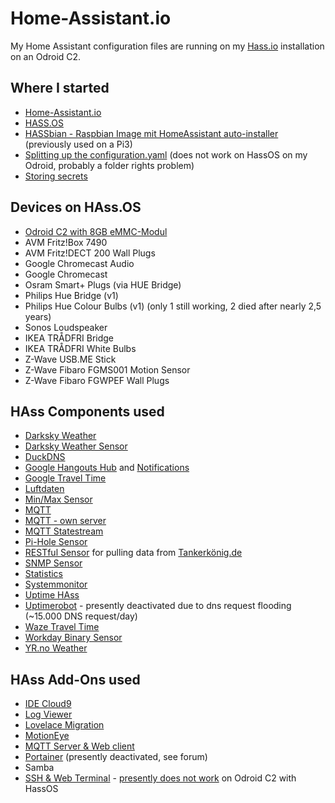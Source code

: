 # Home-Assistant.io

My Home Assistant configuration files are running on my [Hass.io](https://www.home-assistant.io/hassio/) installation on an Odroid C2.


## Where I started

- [Home-Assistant.io](https://home-assistant.io/) 
- [HASS.OS](https://www.home-assistant.io/hassio/)
- [HASSbian - Raspbian Image mit HomeAssistant auto-installer](https://home-assistant.io/docs/configuration/splitting_configuration/) (previously used on a Pi3)
- [Splitting up the configuration.yaml](https://github.com/cbulock/home-assistant-configs) (does not work on HassOS on my Odroid, probably a folder rights problem)
- [Storing secrets](https://home-assistant.io/docs/configuration/secrets/)


## Devices on HAss.OS

- [Odroid C2 with 8GB eMMC-Modul](https://www.pollin.de/p/odroid-c2-set-mit-8-gb-emmc-modul-gehaeuse-und-netzteil-810531)
- AVM Fritz!Box 7490
- AVM Fritz!DECT 200 Wall Plugs
- Google Chromecast Audio
- Google Chromecast
- Osram Smart+ Plugs (via HUE Bridge)
- Philips Hue Bridge (v1)
- Philips Hue Colour Bulbs (v1) (only 1 still working, 2 died after nearly 2,5 years)
- Sonos Loudspeaker
- IKEA TRÅDFRI Bridge
- IKEA TRÅDFRI White Bulbs
- Z-Wave USB.ME Stick
- Z-Wave Fibaro FGMS001 Motion Sensor
- Z-Wave Fibaro FGWPEF Wall Plugs

## HAss Components used

- [Darksky Weather](https://www.home-assistant.io/components/weather.darksky/)
- [Darksky Weather Sensor](https://www.home-assistant.io/components/sensor.darksky/)
- [DuckDNS](https://www.home-assistant.io/components/duckdns/)
- [Google Hangouts Hub](https://www.home-assistant.io/components/hangouts/) and [Notifications](https://www.home-assistant.io/components/notify.hangouts/)
- [Google Travel Time](https://www.home-assistant.io/components/sensor.google_travel_time/)
- [Luftdaten](https://www.home-assistant.io/components/sensor.luftdaten/)
- [Min/Max Sensor](https://www.home-assistant.io/components/sensor.min_max/)
- [MQTT](https://www.home-assistant.io/components/mqtt/)
- [MQTT - own server](https://www.home-assistant.io/docs/mqtt/broker#run-your-own)
- [MQTT Statestream](https://www.home-assistant.io/components/mqtt_statestream/)
- [Pi-Hole Sensor](https://www.home-assistant.io/components/sensor.pi_hole/)
- [RESTful Sensor](https://www.home-assistant.io/components/sensor.rest/) for pulling data from [Tankerkönig.de](http://www.tankerkoenig.de/)
- [SNMP Sensor](https://www.home-assistant.io/components/sensor.snmp/)
- [Statistics](https://www.home-assistant.io/components/sensor.statistics/)
- [Systemmonitor](https://www.home-assistant.io/components/sensor.systemmonitor/)
- [Uptime HAss](https://www.home-assistant.io/components/sensor.uptime/)
- [Uptimerobot](https://www.home-assistant.io/components/binary_sensor.uptimerobot/) - presently deactivated due to dns request flooding (~15.000 DNS request/day)
- [Waze Travel Time](https://www.home-assistant.io/components/sensor.waze_travel_time/)
- [Workday Binary Sensor](https://www.home-assistant.io/components/binary_sensor.workday/)
- [YR.no Weather](https://www.home-assistant.io/components/sensor.yr/)

## HAss Add-Ons used
- [IDE Cloud9](https://community.home-assistant.io/t/community-hass-io-add-on-ide-based-on-cloud9/33810)
- [Log Viewer](https://community.home-assistant.io/t/community-hass-io-add-on-log-viewer/64377)
- [Lovelace Migration](https://community.home-assistant.io/t/community-hass-io-add-on-lovelace-migration/61552)
- [MotionEye](https://community.home-assistant.io/t/community-hass-io-add-on-motioneye/71826)
- [MQTT Server & Web client](https://community.home-assistant.io/t/community-hass-io-add-on-mqtt-server-web-client/70376)
- [Portainer](https://community.home-assistant.io/t/community-hass-io-add-on-portainer/68836) (presently deactivated, see forum)
- Samba
- [SSH & Web Terminal](https://community.home-assistant.io/t/community-hass-io-add-on-ssh-web-terminal/33820) - [presently does not work](https://github.com/home-assistant/hassio/issues/751) on Odroid C2 with HassOS

